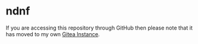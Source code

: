 # ndnf

If you are accessing this repository through GitHub then please note that
it has moved to my own [Gitea Instance](https://src.tty.cat/supakeen/ndnf).


